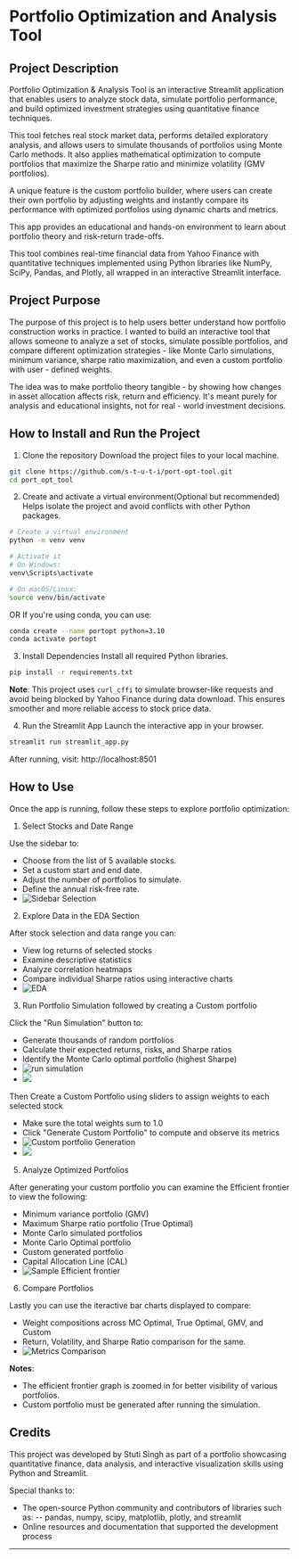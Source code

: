 # Portfolio Optimization and Analysis Tool

## Project Description

Portfolio Optimization & Analysis Tool is an interactive Streamlit application that enables users to analyze stock data, simulate portfolio performance, and build optimized investment strategies using quantitative finance techniques.

This tool fetches real stock market data, performs detailed exploratory analysis, and allows users to simulate thousands of portfolios using Monte Carlo methods. It also applies mathematical optimization to compute portfolios that maximize the Sharpe ratio and minimize volatility (GMV portfolios).

A unique feature is the custom portfolio builder, where users can create their own portfolio by adjusting weights and instantly compare its performance with optimized portfolios using dynamic charts and metrics.

This app provides an educational and hands-on environment to learn about portfolio theory and risk-return trade-offs.

This tool combines real-time financial data from Yahoo Finance with quantitative techniques implemented using Python libraries like NumPy, SciPy, Pandas, and Plotly, all wrapped in an interactive Streamlit interface.

## Project Purpose
The purpose of this project is to help users better understand how portfolio construction works in practice. I wanted to build an interactive tool that allows someone to analyze a set of stocks, simulate possible portfolios, and compare different optimization strategies - like Monte Carlo simulations, minimum variance, sharpe ratio maximization, and even a custom portfolio with user - defined weights.

The idea was to make portfolio theory tangible - by showing how changes in asset allocation affects risk, return and efficiency. It's meant purely for analysis and educational insights, not for real - world investment decisions.

## How to Install and Run the Project

1. Clone the repository
   Download the project files to your local machine.

```bash 
git clone https://github.com/s-t-u-t-i/port-opt-tool.git
cd port_opt_tool
```

2. Create and activate a virtual environment(Optional but recommended)
   Helps isolate the project and avoid conflicts with other Python packages.

```bash
# Create a virtual environment
python -m venv venv

# Activate it
# On Windows:
venv\Scripts\activate

# On macOS/Linux:
source venv/bin/activate
```

OR If you're using conda, you can use:

```bash
conda create --name portopt python=3.10
conda activate portopt
```

3. Install Dependencies
   Install all required Python libraries.

```bash
pip install -r requirements.txt
```
**Note**: This project uses `curl_cffi` to simulate browser-like requests and avoid being blocked by Yahoo Finance during data download. This ensures smoother and more reliable access to stock price data.


4. Run the Streamlit App
   Launch the interactive app in your browser.

```bash
streamlit run streamlit_app.py
```

After running, visit: http://localhost:8501

## How to Use

   Once the app is running, follow these steps to explore portfolio optimization:

1. Select Stocks and Date Range

  Use the sidebar to:
   - Choose from the list of 5 available stocks.
   - Set a custom start and end date.
   - Adjust the number of portfolios to simulate.
   - Define the annual risk-free rate.
   - ![Sidebar Selection](output/sidebar.png)

2. Explore Data in the EDA Section
  
  After stock selection and data range you can:
   - View log returns of selected stocks
   - Examine descriptive statistics
   - Analyze correlation heatmaps
   - Compare individual Sharpe ratios using interactive charts
   - ![EDA](output/EDA.gif)

3. Run Portfolio Simulation followed by creating a Custom portfolio

  Click the "Run Simulation" button to:
   - Generate thousands of random portfolios
   - Calculate their expected returns, risks, and Sharpe ratios
   - Identify the Monte Carlo optimal portfolio (highest Sharpe)
   - ![run simulation](output/run_simulation.png)
   - ![](output/run_simulation.gif)

  Then Create a Custom Portfolio using sliders to assign weights to each selected stock
   - Make sure the total weights sum to 1.0
   - Click "Generate Custom Portfolio" to compute and observe its metrics
   - ![Custom portfolio Generation](output/custom_port_gen.png)
   - ![](output/port_gen.gif)

5. Analyze Optimized Portfolios

  After generating your custom portfolio you can examine the Efficient frontier to view the following:
   - Minimum variance portfolio (GMV)
   - Maximum Sharpe ratio portfolio (True Optimal)
   - Monte Carlo simulated portfolios
   - Monte Carlo Optimal portfolio
   - Custom generated portfolio
   - Capital Allocation Line (CAL)
   - ![Sample Efficient frontier](output/sample_frontier.png)

6. Compare Portfolios

  Lastly you can use the iteractive bar charts displayed to compare:
   - Weight compositions across MC Optimal, True Optimal, GMV, and Custom
   - Return, Volatility, and Sharpe Ratio comparison for the same.
   - ![Metrics Comparison](output/metrics_comparison.gif)

**Notes**:
 - The efficient frontier graph is zoomed in for better visibility of various portfolios.
 - Custom portfolio must be generated after running the simulation.

## Credits

This project was developed by Stuti Singh as part of a portfolio showcasing quantitative finance, data analysis, and interactive visualization skills using Python and Streamlit.

Special thanks to:
- The open-source Python community and contributors of libraries such as:
-- pandas, numpy, scipy, matplotlib, plotly, and streamlit
- Online resources and documentation that supported the development process
----
